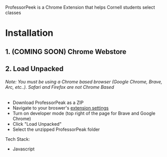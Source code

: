 ProfessorPeek is a Chrome Extension that helps Cornell students select classes

# Installation

## 1. (COMING SOON) Chrome Webstore

## 2. Load Unpacked

###### Note: You must be using a Chrome based browser (Google Chrome, Brave, Arc, etc..). Safari and Firefox are not Chrome Based

- Download ProfessorPeak as a ZIP
- Navigate to your broswer's [extension settings](chrome://extensions/)
- Turn on developer mode (top right of the page for Brave and Google Chrome)
- Click "Load Unpacked"
- Select the unzipped ProfessorPeak folder

Tech Stack:

- Javascript
